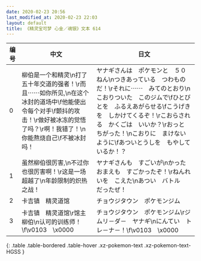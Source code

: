```yaml
---
date: 2020-02-23 20:56
last_modified_at: 2020-02-23 22:03
layout: default
title: 《精灵宝可梦 心金／魂银》文本 614
---
```

| 编号 | 中文 | 日文 |
| ---- | ---- | ---- |
| 0 | 柳伯是一个和精灵\n打了五十年交道的强者！\r而且⋯⋯如你所见,\n在这个冰封的道场中\f他能使出令每个对手\f颤抖的攻击！\r做好被冰冻的觉悟了吗？\r啊！我错了！\n你能熬烧自己\f不被冰封吗！ | ヤナギさんは　ポケモンと　５０ねん\nつきあっている　つわものだ！\rそれに⋯⋯　みてのとおり\nこおりついた　このジムで\fひとびとを　ふるえあがらせる\fこうげきを　しかけてくるぞ！\rこおらされる　かくごは　いいか？\rおっと　ちがった！\nこおりに　まけない　ように\fあついとうしを　もやしているか！？ |
| 1 | 虽然柳伯很厉害,\n不过你也很厉害啊！\r这是一场超越了\n年龄限制的炽热之战！ | ヤナギさんも　すごいが\nかった　おまえも　すごかったぞ！\rねんれいを　こえた\nあつい　バトル　だったぜ！ |
| 2 | 卡吉镇　精灵道馆 | チョウジタウン　ポケモンジム |
| 3 | 卡吉镇　精灵道馆\r馆主　　柳伯\n认可的训练师！\f\v0103　\x0000 | チョウジタウン　ポケモンジム\rジムリ－ダ－　ヤナギ\nにんてい　トレ－ナ－！\f\v0103　\x0000 |
{: .table .table-bordered .table-hover .xz-pokemon-text .xz-pokemon-text-HGSS }